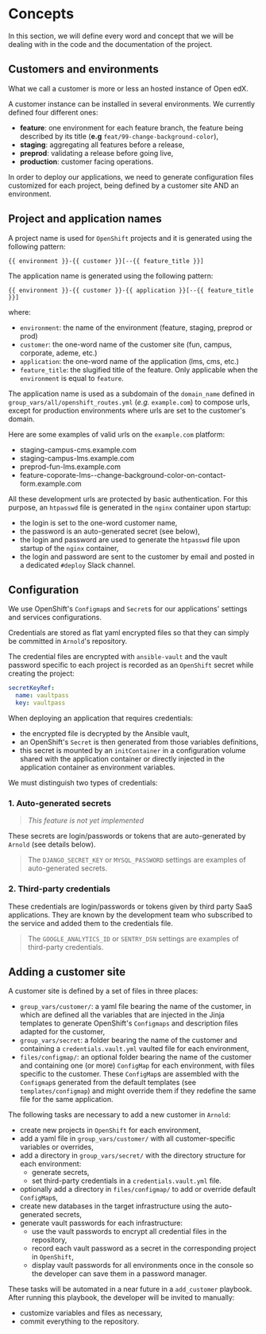 # Concepts

In this section, we will define every word and concept that we will be dealing
with in the code and the documentation of the project.

## Customers and environments

What we call a customer is more or less an hosted instance of Open edX.

A customer instance can be installed in several environments. We currently
defined four different ones:

* **feature**: one environment for each feature branch, the feature being
  described by its title (**e.g** `feat/99-change-background-color`),
* **staging**: aggregating all features before a release,
* **preprod**: validating a release before going live,
* **production**: customer facing operations.

In order to deploy our applications, we need to generate configuration files
customized for each project, being defined by a customer site AND an
environment.

## Project and application names

A project name is used for `OpenShift` projects and it is generated using the
following pattern:

    {{ environment }}-{{ customer }}[--{{ feature_title }}]

The application name is generated using the following pattern:

    {{ environment }}-{{ customer }}-{{ application }}[--{{ feature_title }}]

where:

* `environment`: the name of the environment (feature, staging, preprod or prod)
* `customer`: the one-word name of the customer site (fun, campus, corporate,
  ademe, etc.)
* `application`: the one-word name of the application (lms, cms, etc.)
* `feature_title`: the slugified title of the feature. Only applicable when the
  `environment` is equal to `feature`.

The application name is used as a subdomain of the `domain_name` defined in
`group_vars/all/openshift_routes.yml` (_e.g._ `example.com`) to compose urls,
except for production environments where urls are set to the customer's domain.

Here are some examples of valid urls on the `example.com` platform:

* staging-campus-cms.example.com
* staging-campus-lms.example.com
* preprod-fun-lms.example.com
* feature-coporate-lms--change-background-color-on-contact-form.example.com

All these development urls are protected by basic authentication. For this
purpose, an `htpasswd` file is generated in the `nginx` container upon startup:

* the login is set to the one-word customer name,
* the password is an auto-generated secret (see below),
* the login and password are used to generate the `htpasswd` file upon startup
  of the `nginx` container,
* the login and password are sent to the customer by email and posted in a
  dedicated `#deploy` Slack channel.

## Configuration

We use OpenShift's `Configmap`s and `Secret`s for our applications' settings and
services configurations.

Credentials are stored as flat yaml encrypted files so that they can simply be
committed in `Arnold`'s repository.

The credential files are encrypted with `ansible-vault` and the vault password
specific to each project is recorded as an `OpenShift` secret while creating the
project:

```yaml
secretKeyRef:
  name: vaultpass
  key: vaultpass
```

When deploying an application that requires credentials:

* the encrypted file is decrypted by the Ansible vault,
* an OpenShift's `Secret` is then generated from those variables definitions,
* this secret is mounted by an `initContainer` in a configuration volume shared
  with the application container or directly injected in the application
  container as environment variables.

We must distinguish two types of credentials:

### 1. Auto-generated secrets

> _This feature is not yet implemented_

These secrets are login/passwords or tokens that are auto-generated by `Arnold`
(see details below).

> The `DJANGO_SECRET_KEY` or `MYSQL_PASSWORD` settings are examples of
> auto-generated secrets.

### 2. Third-party credentials

These credentials are login/passwords or tokens given by third party SaaS
applications. They are known by the development team who subscribed to the
service and added them to the credentials file.

> The `GOOGLE_ANALYTICS_ID` or `SENTRY_DSN` settings are examples of third-party
> credentials.

## Adding a customer site

A customer site is defined by a set of files in three places:

* `group_vars/customer/`: a yaml file bearing the name of the customer, in which
  are defined all the variables that are injected in the Jinja templates to
  generate OpenShift's `Configmaps` and description files adapted for the
  customer,
* `group_vars/secret`: a folder bearing the name of the customer and containing
  a `credentials.vault.yml` vaulted file for each environment,
* `files/configmap/`: an optional folder bearing the name of the customer and
  containing one (or more) `ConfigMap` for each environment, with files specific
  to the customer. These `ConfigMap`s are assembled with the `Configmap`s
  generated from the default templates (see `templates/configmap`) and might
  override them if they redefine the same file for the same application.

The following tasks are necessary to add a new customer in `Arnold`:

* create new projects in `OpenShift` for each environment,
* add a yaml file in `group_vars/customer/` with all customer-specific variables
  or overrides,
* add a directory in `group_vars/secret/` with the directory structure for each
  environment:
  * generate secrets,
  * set third-party credentials in a `credentials.vault.yml` file.
* optionally add a directory in `files/configmap/` to add or override default
  `ConfigMap`s,
* create new databases in the target infrastructure using the auto-generated
  secrets,
* generate vault passwords for each infrastructure:
  * use the vault passwords to encrypt all credential files in the repository,
  * record each vault password as a secret in the corresponding project in
    `OpenShift`,
  * display vault passwords for all environments once in the console so the
    developer can save them in a password manager.

These tasks will be automated in a near future in a `add_customer` playbook.
After running this playbook, the developer will be invited to manually:

* customize variables and files as necessary,
* commit everything to the repository.
